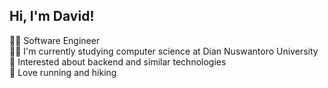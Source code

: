 ## Hi, I'm David!
👨‍💻 Software Engineer</br>
👨‍🎓 I'm currently studying computer science at Dian Nuswantoro University</br>
🌱 Interested about backend and similar technologies</br>
🤘 Love running and hiking
<!--
**banhdapid/banhdapid** is a ✨ _special_ ✨ repository because its `README.md` (this file) appears on your GitHub profile.

Here are some ideas to get you started:

- 🔭 I’m currently studying computer science at the Dian Nuswantoro University, Indonesia.
- 🌱 I’m currently learning about web app and mobile app.
- 👯 I’m looking to collaborate on ...
- 🤔 I’m looking for help with ...
- 💬 Ask me about ...
- 📫 How to reach me: ...
- 😄 Pronouns: ...
- ⚡ Fun fact: ...
-->
